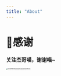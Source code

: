 ```yaml
---
title: "About"
---
```


# **🏀感谢**

**关注杰哥喵，谢谢喵**~

<img src="index.assets/c00df158314e2ddc0cede4a1e03823a.png" alt="c00df158314e2ddc0cede4a1e03823a" style="zoom: 25%;" />

